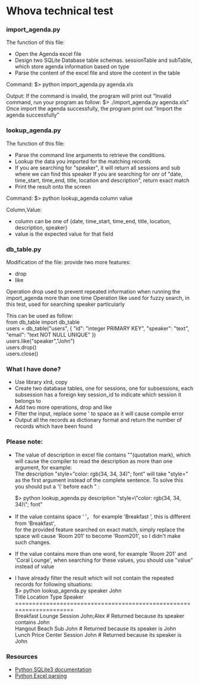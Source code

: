 # Whova technical test


### import_agenda.py
The function of this file:
* Open the Agenda excel file
* Design two SQLite Database table schemas. sessionTable and subTable, which store agenda information based on type
* Parse the content of the excel file and store the content in the table

Command:
$> python import_agenda.py agenda.xls

Output:
If the command is invalid, the program will print out "Invalid command, run your program as follow: $> ./import_agenda.py agenda.xls"
Once import the agenda successfully, the program print out "Import the agenda successfully"


### lookup_agenda.py
The function of this file:
* Parse the command line arguments to retrieve the conditions.
* Lookup the data you imported for the matching records
* If you are searching for "speaker", it will return all sessions and sub where we can find this speaker
   If you are searching for onr of "date, time_start, time_end, title, location and description", return exact match
* Print the result onto the screen

Command:
$> python lookup_agenda column value

Column,Value:
* column can be one of {date, time_start, time_end, title, location, description, speaker}
* value is the expected value for that field  

  
  
### db_table.py
Modification of the file: provide two more features:
* drop
* like

Operation drop used to prevent repeated information when running the import_agenda more than one time
Operation like used for fuzzy search, in this test, used for searching speaker particularly

This can be used as follow:  
from db_table import db_table  
users = db_table("users", { "id": "integer PRIMARY KEY", "speaker": "text", "email": "text NOT NULL UNIQUE" })  
users.like("speaker","John")  
users.drop()  
users.close()  


### What I have done?
* Use library xlrd, copy
* Create two database tables, one for sessions, one for subsessions, 
each subsession has a foreign key session_id to indicate which session it belongs to
* Add two more operations, drop and like
* Filter the input, replace some ' to space as it will cause compile error
* Output all the records as dictionary format and return the number of records which have been found


### Please note:
* The value of description in excel file contains ""(quotation mark), which will cause the compiler to read the 
description as more than one argument, for example:  
The description  "style="color: rgb(34, 34, 34)"; font"  will take "style=" as the first argument instead of the complete sentence.  To solve this you should put a \'\\\' before each " :    

   $> python lookup_agenda.py description "style=\\"color: rgb(34, 34, 34)\\"; font"   

* If the value contains space ‘ ’， for example 'Breakfast ', this is different from 'Breakfast',   
for the provided feature searched on exact match, simply replace the space will cause 'Room 201' to become 'Room201', 
so I didn't make such changes. 
* If the value contains more than one word, for example 'Room 201' and 'Coral Lounge', when searching for these values, 
you should use "value" instead of value
* I have already filter the result which will not contain the repeated records for following situations:  
$> python lookup_agenda.py speaker John    
Title	       Location 	  		    Type                 Speaker   
====================================================================  
Breakfast    Lounge	            Session              John;Alex  # Returned because its speaker contains John  
Hangout	     Beach	  	        Sub                  John       # Returned because its speaker is John  
Lunch	     Price Center    	Session              John       # Returned because its speaker is John  

### Resources
* [Python SQLite3 documentation](https://docs.python.org/2/library/sqlite3.html)
* [Python Excel parsing](https://github.com/python-excel/xlrd)
